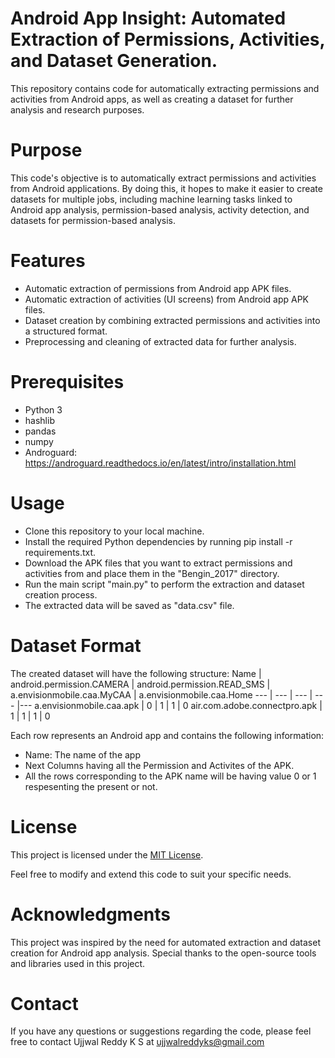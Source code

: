 # Android App Insight: Automated Extraction of Permissions, Activities, and Dataset Generation.
This repository contains code for automatically extracting permissions and activities from Android apps, as well as creating a dataset for further analysis and research purposes.

# Purpose
This code's objective is to automatically extract permissions and activities from Android applications. By doing this, it hopes to make it easier to create datasets for multiple jobs, including machine learning tasks linked to Android app analysis, permission-based analysis, activity detection, and datasets for permission-based analysis.

# Features
* Automatic extraction of permissions from Android app APK files.
* Automatic extraction of activities (UI screens) from Android app APK files.
* Dataset creation by combining extracted permissions and activities into a structured format.
* Preprocessing and cleaning of extracted data for further analysis.

# Prerequisites
* Python 3
* hashlib
* pandas
* numpy
* Androguard: https://androguard.readthedocs.io/en/latest/intro/installation.html

# Usage
* Clone this repository to your local machine.
* Install the required Python dependencies by running pip install -r requirements.txt.
* Download the APK files that you want to extract permissions and activities from and place them in the "Bengin_2017" directory.
* Run the main script "main.py" to perform the extraction and dataset creation process.
* The extracted data will be saved as "data.csv" file.

# Dataset Format
The created dataset will have the following structure:
Name | android.permission.CAMERA | android.permission.READ_SMS | a.envisionmobile.caa.MyCAA | a.envisionmobile.caa.Home 
--- | --- | --- | --- |--- 
a.envisionmobile.caa.apk | 0 | 1 | 1 | 0 
air.com.adobe.connectpro.apk | 1 | 1 | 1 | 0 

Each row represents an Android app and contains the following information:
* Name: The name of the app
* Next Columns having all the Permission and Activites of the APK.
* All the rows corresponding to the APK name will be having value 0 or 1 respesenting the present or not. 

# License

This project is licensed under the [MIT License](LICENSE).

Feel free to modify and extend this code to suit your specific needs.

# Acknowledgments

This project was inspired by the need for automated extraction and dataset creation for Android app analysis. Special thanks to the open-source tools and libraries used in this project.

# Contact
If you have any questions or suggestions regarding the code, please feel free to contact Ujjwal Reddy K S at ujjwalreddyks@gmail.com
